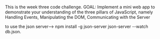 This is the week three code challenge.
GOAL: Implement a mini web app to demonstrate your understanding of the three pillars of JavaScript, namely Handling Events, Manipulating the DOM, Communicating with the Server



to use the json server--> 
npm install -g json-server
json-server --watch db.json.